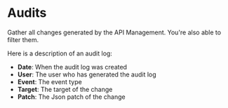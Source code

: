 # Audits

Gather all changes generated by the API Management.
You're also able to filter them.

Here is a description of an audit log:

* **Date**: When the audit log was created
* **User**: The user who has generated the audit log
* **Event**: The event type
* **Target**: The target of the change
* **Patch**: The Json patch of the change
